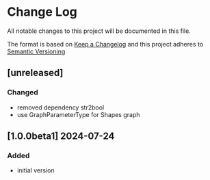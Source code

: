 # Change Log

All notable changes to this project will be documented in this file.

The format is based on [Keep a Changelog](http://keepachangelog.com/) and this project adheres to [Semantic Versioning](https://semver.org/)

## [unreleased] 

### Changed

- removed dependency str2bool
- use GraphParameterType for Shapes graph 

## [1.0.0beta1] 2024-07-24

### Added

- initial version

